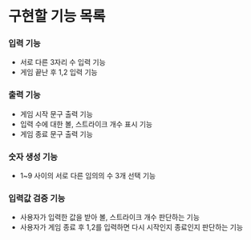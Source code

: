 # 구현할 기능 목록

### 입력 기능

- 서로 다른 3자리 수 입력 기능
- 게임 끝난 후 1,2 입력 기능

### 출력 기능

- 게임 시작 문구 출력 기능
- 입력 수에 대한 볼, 스트라이크 개수 표시 기능
- 게임 종료 문구 출력 기능

### 숫자 생성 기능

- 1~9 사이의 서로 다른 임의의 수 3개 선택 기능

### 입력값 검증 기능

- 사용자가 입력한 값을 받아 볼, 스트라이크 개수 판단하는 기능
- 사용자가 게임 종료 후 1,2를 입력하면 다시 시작인지 종료인지 판단하는 기능 


